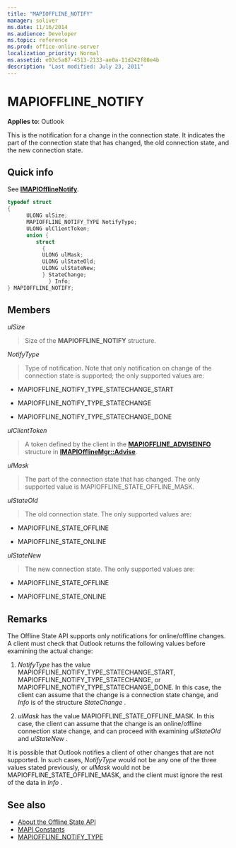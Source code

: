 ```yaml
---
title: "MAPIOFFLINE_NOTIFY"
manager: soliver
ms.date: 11/16/2014
ms.audience: Developer
ms.topic: reference
ms.prod: office-online-server
localization_priority: Normal
ms.assetid: e03c5a87-4513-2133-ae0a-11d242f80e4b
description: "Last modified: July 23, 2011"
---
```


# MAPIOFFLINE_NOTIFY

**Applies to**: Outlook 
  
This is the notification for a change in the connection state. It indicates the part of the connection state that has changed, the old connection state, and the new connection state.
  
## Quick info

See **[IMAPIOfflineNotify](imapiofflinenotifyiunknown.md)**. 
  
```cpp
typedef struct  
{ 
      ULONG ulSize; 
      MAPIOFFLINE_NOTIFY_TYPE NotifyType; 
      ULONG ulClientToken; 
      union { 
         struct 
           { 
           ULONG ulMask; 
           ULONG ulStateOld; 
           ULONG ulStateNew; 
           } StateChange; 
             } Info; 
} MAPIOFFLINE_NOTIFY;
```

## Members

 _ulSize_
  
> Size of the **MAPIOFFLINE_NOTIFY** structure. 
    
 _NotifyType_
  
> Type of notification. Note that only notification on change of the connection state is supported; the only supported values are:
    
   - MAPIOFFLINE_NOTIFY_TYPE_STATECHANGE_START
    
   - MAPIOFFLINE_NOTIFY_TYPE_STATECHANGE
    
   - MAPIOFFLINE_NOTIFY_TYPE_STATECHANGE_DONE
    
 _ulClientToken_
  
> A token defined by the client in the **[MAPIOFFLINE_ADVISEINFO](mapioffline_adviseinfo.md)** structure in **[IMAPIOfflineMgr::Advise](imapiofflinemgr-advise.md)**. 
    
 _ulMask_
  
> The part of the connection state that has changed. The only supported value is MAPIOFFLINE_STATE_OFFLINE_MASK.
    
 _ulStateOld_
  
> The old connection state. The only supported values are:
    
   - MAPIOFFLINE_STATE_OFFLINE
    
   - MAPIOFFLINE_STATE_ONLINE
    
 _ulStateNew_
  
> The new connection state. The only supported values are:
    
   - MAPIOFFLINE_STATE_OFFLINE
    
   - MAPIOFFLINE_STATE_ONLINE
    
## Remarks

The Offline State API supports only notifications for online/offline changes. A client must check that Outlook returns the following values before examining the actual change:
  
1.  *NotifyType*  has the value MAPIOFFLINE_NOTIFY_TYPE_STATECHANGE_START, MAPIOFFLINE_NOTIFY_TYPE_STATECHANGE, or MAPIOFFLINE_NOTIFY_TYPE_STATECHANGE_DONE. In this case, the client can assume that the change is a connection state change, and  *Info*  is of the structure  *StateChange*  . 
    
2.  *ulMask*  has the value MAPIOFFLINE_STATE_OFFLINE_MASK. In this case, the client can assume that the change is an online/offline connection state change, and can proceed with examining  *ulStateOld*  and  *ulStateNew*  . 
    
It is possible that Outlook notifies a client of other changes that are not supported. In such cases,  *NotifyType*  would not be any one of the three values stated previously, or  *ulMask*  would not be MAPIOFFLINE_STATE_OFFLINE_MASK, and the client must ignore the rest of the data in  *Info*  . 
  
## See also

- [About the Offline State API](about-the-offline-state-api.md)  
- [MAPI Constants](mapi-constants.md)  
- [MAPIOFFLINE_NOTIFY_TYPE](mapioffline_notify_type.md)

